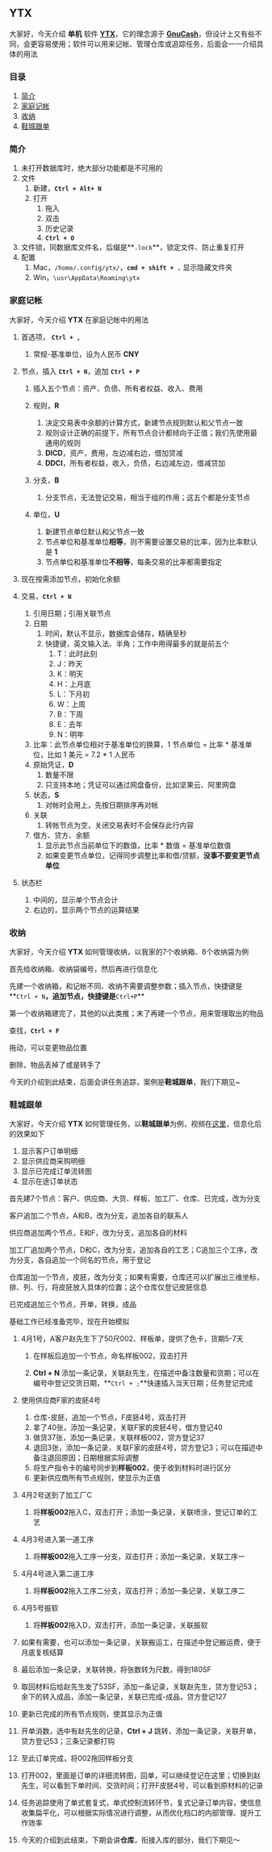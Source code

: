 ## YTX

大家好，今天介绍 **单机** 软件 [**YTX**](https://github.com/YtxCash/Ytx)，它的理念源于 [**GnuCash**](https://gnucash.org)，但设计上又有些不同，会更容易使用；软件可以用来记帐、管理仓库或追踪任务，后面会一一介绍具体的用法

### 目录

1. [简介](#简介)
2. [家庭记帐](#家庭记帐)
3. [收纳](#收纳)
4. [鞋城跟单](#鞋城跟单)

### 简介

1. 未打开数据库时，绝大部分功能都是不可用的
2. 文件
   1. 新建，**`Ctrl + Alt+ N`**
   2. 打开
      1. 拖入
      2. 双击
      3. 历史记录
      4. **`Ctrl + O`**
3. 文件锁，同数据库文件名，后缀是**`.lock`**，锁定文件、防止重复打开
4. 配置
   1. Mac，`/home/.config/ytx/`，**`cmd + shift + .`** 显示隐藏文件夹
   2. Win，`\usr\AppData\Roaming\ytx`

### 家庭记帐

大家好，今天介绍 **YTX** 在家庭记帐中的用法

1. 首选项， **`Ctrl + ,`**
   1. 常规-基准单位，设为人民币 **CNY**
2. 节点，插入 **`Ctrl + N`**，追加 **`Ctrl + P`**

   1. 插入五个节点：资产、负债、所有者权益、收入、费用
   2. 规则，**R**
      1. 决定交易表中余额的计算方式，新建节点规则默认和父节点一致
      2. 规则设计正确的前提下，所有节点合计都倾向于正值；我们先使用最通用的规则
      3. **DICD**，资产，费用，左边减右边，借加贷减
      4. **DDCI**，所有者权益，收入，负债，右边减左边，借减贷加
   3. 分支，**B**

      1. 分支节点，无法登记交易，相当于组的作用；这五个都是分支节点
   4. 单位，**U**
      1. 新建节点单位默认和父节点一致
      2. 节点单位和基准单位**相等**，则不需要设置交易的比率，因为比率默认是 **1** 
      3. 节点单位和基准单位**不相等**，每条交易的比率都需要指定
3. 现在按需添加节点，初始化余额
4. 交易，**`Ctrl + N`**

   1. 引用日期；引用关联节点
   2. 日期
      1. 时间，默认不显示，数据库会储存，精确至秒
      2. 快捷键，英文输入法、半角；工作中用得最多的就是前五个
         1. T：此时此刻
         2. J：昨天
         3. K：明天
         4. H：上月底
         5. L：下月初
         6. W：上周
         7. B：下周
         8. E：去年
         9. N：明年
   3. 比率：此节点单位相对于基准单位的换算，1 节点单位 = 比率 \* 基准单位，比如 1 美元 = 7.2 \* 1 人民币
   4. 原始凭证，**D**
      1. 数量不限
      2. 只支持本地；凭证可以通过网盘备份，比如坚果云、阿里网盘
   5. 状态，**S**
      1. 对帐时会用上，先按日期排序再对帐
   6. 关联
      1. 转帐节点为空，关闭交易表时不会保存此行内容
   7. 借方、贷方、余额
      1. 显示此节点当前单位下的数值，比率 \* 数值 = 基准单位数值
      2. 如果变更节点单位，记得同步调整比率和借/贷额，**没事不要变更节点单位**
5. 状态栏
   1. 中间的，显示单个节点合计
   2. 右边的，显示两个节点的运算结果

### 收纳

大家好，今天介绍 **YTX** 如何管理收纳，以我家的7个收纳箱、8个收纳袋为例

首先给收纳箱、收纳袋编号，然后再进行信息化

先建一个收纳箱，和记帐不同、收纳不需要调整参数；插入节点，快捷键是**`Ctrl + N`**，追加节点，快捷键是**`Ctrl+P`**

第一个收纳箱建完了，其他的以此类推；末了再建一个节点，用来管理取出的物品

查找，**`Ctrl + F`**

拖动，可以变更物品位置

删除，物品丢掉了或是转手了

今天的介绍到此结束，后面会讲任务追踪，案例是**鞋城跟单**，我们下期见~

### 鞋城跟单

大家好，今天介绍 **YTX** 如何管理任务，以**鞋城跟单**为例，视频在[这里](https://www.bilibili.com/video/BV1ax4y1675n/?share_source=copy_web&vd_source=afb125ab0424ecc6f6abc509df9b5bd1)，信息化后的效果如下

1. 显示客户订单明细
2. 显示供应商采购明细
3. 显示已完成订单流转图
4. 显示在途订单状态

首先建7个节点：客户、供应商、大货、样板、加工厂、仓库、已完成，改为分支

客户追加二个节点，A和B，改为分支，追加各自的联系人

供应商追加两个节点，E和F，改为分支，追加各自的材料

加工厂追加两个节点，D和C，改为分支，追加各自的工艺；C追加三个工序，改为分支，各自追加一个同名的节点，用于登记

仓库追加一个节点，皮胚，改为分支；如果有需要，仓库还可以扩展出三维坐标，排、列、行，将皮胚放入具体的位置；这个仓库仅登记皮胚信息

已完成追加三个节点，开单，转换，成品

基础工作已经准备完毕，现在开始模拟

1. 4月1号，A客户赵先生下了50尺002、样板单，提供了色卡，货期5-7天

   1. 在样板后追加一个节点，命名样板002，双击打开

   2. **Ctrl + N** 添加一条记录，关联赵先生，在描述中备注数量和货期；可以在编号中登记交货日期，**`Ctrl + ;`**快速插入当天日期；任务登记完成

2. 使用供应商F家的皮胚4号

   1. 仓库-皮胚，追加一个节点，F皮胚4号，双击打开
   2. 拿了40张，添加一条记录，关联F家的皮胚4号，借方登记40
   3. 做货37张，添加一条记录，关联样板002，贷方登记37
   4. 退回3张，添加一条记录，关联F家的皮胚4号，贷方登记3；可以在描述中备注退回原因；日期根据实际调整
   5. 将生产指令卡的编号同步到**样板002**，便于收到材料时进行区分
   6. 更新供应商所有节点规则，使显示为正值

3. 4月2号送到了加工厂C
   1. 将**样板002**拖入C，双击打开；添加一条记录，关联喷涂，登记订单的工艺
4. 4月3号进入第一道工序
   1. 将**样板002**拖入工序一分支，双击打开；添加一条记录，关联工序一
5. 4月4号进入第二道工序
   1. 将**样板002**拖入工序二分支，双击打开；添加一条记录，关联工序二
6. 4月5号振软
   1. 将**样板002**拖入D，双击打开，添加一条记录，关联振软
7. 如果有需要，也可以添加一条记录，关联搬运工，在描述中登记搬运费，便于月底复核结算
8. 最后添加一条记录，关联转换，将张数转为尺数，得到180SF
9. 取回材料后给赵先生发了53SF，添加一条记录，关联赵先生，贷方登记53；余下的转入成品，添加一条记录，关联已完成-成品，贷方登记127
10. 更新已完成的所有节点规则，使其显示为正值
11. 开单消数，选中有赵先生的记录，**Ctrl + J** 跳转，添加一条记录，关联开单，贷方登记53；三条记录都打钩
12. 至此订单完成，将002拖回样板分支
13. 打开002，里面是订单的详细流转图，回单，可以继续登记在这里；切换到赵先生，可以看到下单时间、交货时间；打开F皮胚4号，可以看到原材料的记录
14. 任务追踪使用了单式套复式，单式控制流转环节，复式记录订单内容，使信息收集扁平化，可以根据实际情况进行调整，从而优化档口的内部管理、提升工作效率
15. 今天的介绍到此结束，下期会讲**仓库**，衔接入库的部分，我们下期见～
